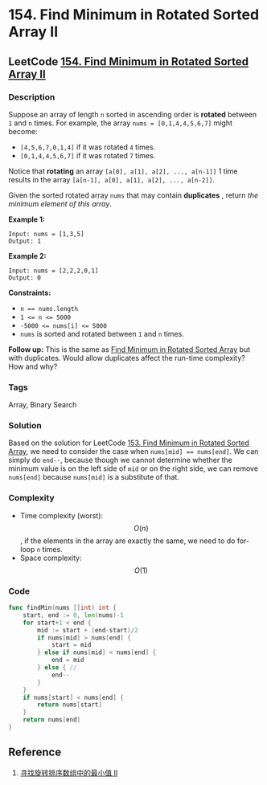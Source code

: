 # 154. Find Minimum in Rotated Sorted Array II

## LeetCode [154. Find Minimum in Rotated Sorted Array II](title)

### Description

Suppose an array of length `n` sorted in ascending order is **rotated** between `1` and `n` times. For example, the array `nums = [0,1,4,4,5,6,7]` might become:

* `[4,5,6,7,0,1,4]` if it was rotated `4` times.
* `[0,1,4,4,5,6,7]` if it was rotated `7` times.

Notice that **rotating** an array `[a[0], a[1], a[2], ..., a[n-1]]` 1 time results in the array `[a[n-1], a[0], a[1], a[2], ..., a[n-2]]`.

Given the sorted rotated array `nums` that may contain **duplicates** , return _the minimum element of this array_.

**Example 1:**

```text
Input: nums = [1,3,5]
Output: 1
```

**Example 2:**

```text
Input: nums = [2,2,2,0,1]
Output: 0
```

**Constraints:**

* `n == nums.length`
* `1 <= n <= 5000`
* `-5000 <= nums[i] <= 5000`
* `nums` is sorted and rotated between `1` and `n` times.

**Follow up:** This is the same as [Find Minimum in Rotated Sorted Array](https://leetcode.com/problems/find-minimum-in-rotated-sorted-%20array/description/) but with duplicates. Would allow duplicates affect the run-time complexity? How and why?

### Tags

Array, Binary Search

### Solution

Based on the solution for LeetCode [153. Find Minimum in Rotated Sorted Array](title), we need to consider the case when `nums[mid] == nums[end]`. We can simply do `end--`, because though we cannot determine whether the minimum value is on the left side of `mid` or on the right side, we can remove `nums[end]` because `nums[mid]` is a substitute of that.

### Complexity

* Time complexity \(worst\): $$O(n)$$, if the elements in the array are exactly the same, we need to do for-loop `n` times.
* Space complexity: $$O(1)$$

### Code

```go
func findMin(nums []int) int {
	start, end := 0, len(nums)-1
	for start+1 < end {
		mid := start + (end-start)/2
		if nums[mid] > nums[end] {
			start = mid
		} else if nums[mid] < nums[end] {
			end = mid
		} else { // 
			end--
		}
	}
	if nums[start] < nums[end] {
		return nums[start]
	}
	return nums[end]
}
```

## Reference

1. [寻找旋转排序数组中的最小值 II](https://leetcode-cn.com/problems/find-minimum-in-rotated-sorted-array-ii/solution/xun-zhao-xuan-zhuan-pai-xu-shu-zu-zhong-de-zui--16/)


